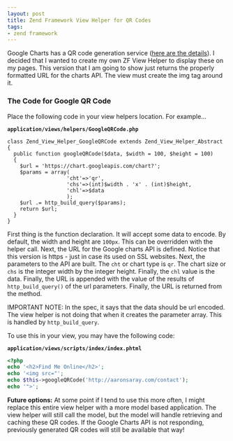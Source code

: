 ```yaml
---
layout: post
title: Zend Framework View Helper for QR Codes
tags:
- zend framework
---
```

Google Charts has a QR code generation service ([here are the details](http://code.google.com/apis/chart/image/docs/gallery/qr_codes.html)).  I decided that I wanted to create my own ZF View Helper to display these on my pages.  This version that I am going to show just returns the properly formatted URL for the charts API.  The view must create the img tag around it.  

### The Code for Google QR Code

Place the following code in your view helpers location.  For example... 

**`application/views/helpers/GoogleQRCode.php`**
```php?start_inline=1
class Zend_View_Helper_GoogleQRCode extends Zend_View_Helper_Abstract
{
  public function googleQRCode($data, $width = 100, $height = 100)
  {
    $url = 'https://chart.googleapis.com/chart?';
    $params = array(
                   'cht'=>'qr',
                   'chs'=>(int)$width . 'x' . (int)$height,
                   'chl'=>$data
                   );
    $url .= http_build_query($params);
    return $url;
  }
}
```

First thing is the function declaration.  It will accept some data to encode.  By default, the width and height are `100px`.  This can be overridden with the helper call.  Next, the URL for the Google charts API is defined.  Notice that this version is https - just in case its used on SSL websites.  Next, the parameters to the API are built.  The `cht` or chart type is `qr`.  The chart size or `chs` is the integer width by the integer height.  Finally, the `chl` value is the data.  Finally, the URL is appended with the value of the results of `http_build_query()` of the url parameters.  Finally, the URL is returned from the method.

IMPORTANT NOTE: In the spec, it says that the data should be url encoded.  The view helper is not doing that when it creates the parameter array.  This is handled by `http_build_query`.

To use this in your view, you may have the following code:

**`application/views/scripts/index/index.phtml`**
```php
<?php
echo '<h2>Find Me Online</h2>';
echo '<img src="';
echo $this->googleQRCode('http://aaronsaray.com/contact');
echo '">';
```

**Future options:** At some point if I tend to use this more often, I might replace this entire view helper with a more model based application.  The view helper will still call the model, but the model will handle retrieving and caching these QR codes.  If the Google Charts API is not responding, previously generated QR codes will still be available that way!
